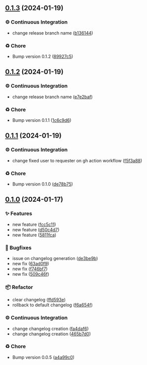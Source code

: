 ## [0.1.3](https://github.com/seitin/release-code/compare/0.1.2...0.1.3) (2024-01-19)


### ⚙️ Continuous Integration

* change release branch name ([b136144](https://github.com/seitin/release-code/commit/b136144efa9b43de7cb487c75d41f2a0a7ef5548))


### ♻️ Chore

* Bump version 0.1.2 ([89927c5](https://github.com/seitin/release-code/commit/89927c5b376effd48dbc81a1c500ced45e34690b))
## [0.1.2](https://github.com/seitin/release-code/compare/0.1.1...0.1.2) (2024-01-19)


### ⚙️ Continuous Integration

* change release branch name ([e7e2baf](https://github.com/seitin/release-code/commit/e7e2bafed525851de2236304b59ae4bf35b85243))


### ♻️ Chore

* Bump version 0.1.1 ([1c6c9d6](https://github.com/seitin/release-code/commit/1c6c9d647612799e49c52bd2bb1eee25cfa0153f))
## [0.1.1](https://github.com/seitin/release-code/compare/0.1.0...0.1.1) (2024-01-19)


### ⚙️ Continuous Integration

* change fixed user to requester on gh action workflow ([f5f3a88](https://github.com/seitin/release-code/commit/f5f3a880b0b364f9acf881b8e9ed82ae7d7be86b))


### ♻️ Chore

* Bump version 0.1.0 ([de78b75](https://github.com/seitin/release-code/commit/de78b758fbacf84c62d67920994088fdfe2077ef))
## [0.1.0](https://github.com/seitin/release-code/compare/0.0.5...0.1.0) (2024-01-17)


### ✨ Features

* new feature ([fcc5c11](https://github.com/seitin/release-code/commit/fcc5c1131a016e55877cffd8d0bffacdff15cc19))
* new feature ([d50c4d7](https://github.com/seitin/release-code/commit/d50c4d71102f59c7de2f9ccd70038f8fce84ee74))
* new feature ([5811fca](https://github.com/seitin/release-code/commit/5811fcabcca011c30cd2c697bc96a63bef788bca))


### 🐛 Bugfixes

* issue on changelog generation ([de3be9b](https://github.com/seitin/release-code/commit/de3be9b4e7a93b3ecef79b68ae8f01d56915f7d0))
* new fix ([63ad0f9](https://github.com/seitin/release-code/commit/63ad0f9d25bac918af7bcfc3efda2ff39428465c))
* new fix ([f746bf7](https://github.com/seitin/release-code/commit/f746bf7ddab7c5188ef224acb05744f3e74125aa))
* new fix ([509c46f](https://github.com/seitin/release-code/commit/509c46ff396696fd41c0827decb4644588f5cf0d))


### 📦 Refactor

* clear changelog ([ffd593e](https://github.com/seitin/release-code/commit/ffd593e1977e11f81f65e9394f7edf0c2751c54c))
* rollback to default changelog ([f6a654f](https://github.com/seitin/release-code/commit/f6a654fcb7a09119bed0dd3d1af24e53167df613))


### ⚙️ Continuous Integration

* change changelog creation ([fa4daf6](https://github.com/seitin/release-code/commit/fa4daf69808cc6ae5979bcd9b54a0c1d5f96639a))
* change changelog creation ([465b7d0](https://github.com/seitin/release-code/commit/465b7d009e37e85fd3eb1e1d782e53176e647a32))


### ♻️ Chore

* Bump version 0.0.5 ([a4a99c0](https://github.com/seitin/release-code/commit/a4a99c099678e4e8aab075ecbbfed3cd899b434e))
